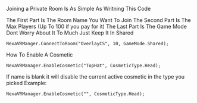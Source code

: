 Joining a Private Room Is As Simple As Writning This Code

The First Part Is The Room Name You Want To Join 
The Second Part Is The Max Players (Up To 100 if you pay for it) 
The Last Part Is The Game Mode Dont Worry About It To Much Just Keep It In Shared

```Csharp
NexaVRManger.ConnectToRoom("OverlayCS", 10, GameMode.Shared);
```
How To Enable A Cosmetic
```Csharp
NexaVRManager.EnableCosmetic("TopHat", CosmeticType.Head);
```
If name is blank it will disable the current active cosmetic in the type you picked
Example:
```Csharp
NexaVRManager.EnableCosmetic("", CosmeticType.Head);
```
